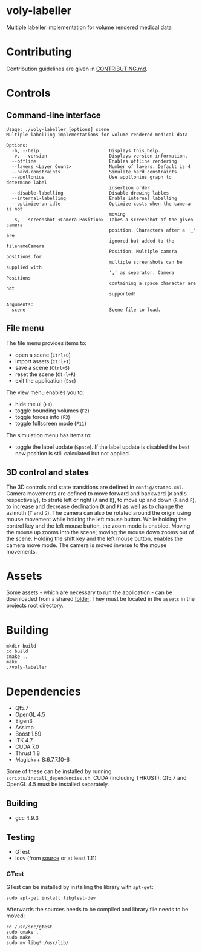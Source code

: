 # voly-labeller
Multiple labeller implementation for volume rendered medical data

# Contributing
Contribution guidelines are given in [CONTRIBUTING.md](CONTRIBUTING.md).

# Controls
## Command-line interface

```
Usage: ./voly-labeller [options] scene
Multiple labelling implementations for volume rendered medical data

Options:
  -h, --help                          Displays this help.
  -v, --version                       Displays version information.
  --offline                           Enables offline rendering
  --layers <Layer Count>              Number of layers. Default is 4
  --hard-constraints                  Simulate hard constraints
  --apollonius                        Use apollonius graph to determine label
                                      insertion order
  --disable-labelling                 Disable drawing lables
  --internal-labelling                Enable internal labelling
  --optimize-on-idle                  Optimize costs when the camera is not
                                      moving
  -s, --screenshot <Camera Position>  Takes a screenshot of the given camera
                                      position. Characters after a '_' are
                                      ignored but added to the filenameCamera
                                      Position. Multiple camera positions for
                                      multiple screenshots can be supplied with
                                      ',' as separator. Camera Positions
                                      containing a space character are not
                                      supported!

Arguments:
  scene                               Scene file to load.
```

## File menu
The file menu provides items to:
- open a scene (`Ctrl+O`)
- import assets (`Ctrl+I`)
- save a scene (`Ctrl+S`)
- reset the scene (`Ctrl+R`)
- exit the application (`Esc`)

The view menu enables you to:
- hide the ui (`F1`)
- toggle bounding volumes (`F2`)
- toggle forces info (`F3`)
- toggle fullscreen mode (`F11`)

The simulation menu has items to:
- toggle the label update (`Space`). If the label update is disabled the best new position is
  still calculated but not applied.

## 3D control and states
The 3D controls and state transitions are defined in `config/states.xml`.
Camera movements are defined to move forward and backward (`W` and `S` respectively),
to strafe left or right (`A` and `D`), to move up and down (`R` and `F`),
to increase and decrease declination (`R` and `F`)
as well as to change the azimuth (`T` and `G`). The camera can also be rotated around the
origin using mouse movement while holding the left mouse button. While holding the control key
and the left mouse button, the zoom mode is enabled. Moving the mouse up zooms into the scene;
moving the mouse down zooms out of the scene. Holding the shift key and the left mouse button,
enables the camera move mode. The camera is moved inverse to the mouse movements.

# Assets
Some assets - which are necessary to run the application - can be downloaded from
a shared [folder](https://drive.google.com/folderview?id=0ByTbZ7z8JSt-fnRNM09UcVNRQ3BBVnA2ZUx1bjFidXRnSDgtN0dqaEdya2d6MjJDcmJ6Wms&usp=sharing). They must be located in the `assets` in the projects root directory.

# Building
```
mkdir build
cd build
cmake ..
make
./voly-labeller
```

# Dependencies
- Qt5.7
- OpenGL 4.5
- Eigen3
- Assimp
- Boost 1.59
- ITK 4.7
- CUDA 7.0
- Thrust 1.8
- Magick++ 8:6.7.7.10-6

Some of these can be installed by running `scripts/install_dependencies.sh`.
CUDA (including THRUST), Qt5.7 and OpenGL 4.5 must be installed separately.

## Building
- gcc 4.9.3

## Testing
- GTest
- lcov (from [source](https://github.com/linux-test-project/lcov) or at least 1.11)

### GTest
GTest can be installed by installing the library with `apt-get`:

```
sudo apt-get install libgtest-dev
```

Afterwards the sources needs to be compiled and library file needs to be moved:

```
cd /usr/src/gtest
sudo cmake .
sudo make
sudo mv libg* /usr/lib/
```

